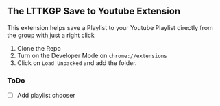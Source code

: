 ## The LTTKGP Save to Youtube Extension

This extension helps save a Playlist to your Youtube Playlist directly from the group with just a right click

1. Clone the Repo
2. Turn on the Developer Mode on `chrome://extensions`
3. Click on `Load Unpacked` and add the folder.

### ToDo

- [ ] Add playlist chooser